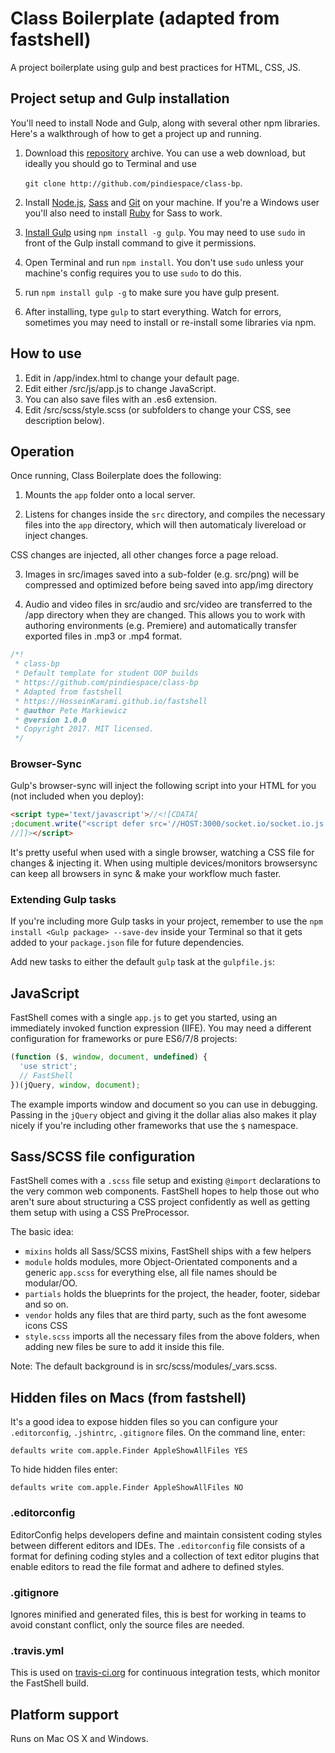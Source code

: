 # Class Boilerplate (adapted from fastshell)

A project boilerplate using gulp and best practices for HTML, CSS, JS.

## Project setup and Gulp installation
You'll need to install Node and Gulp, along with several other npm libraries. Here's a walkthrough of 
how to get a project up and running.

1. Download this [repository](http://github.com/pindiespace/class-bp) archive. You can use a web download, but ideally you should go to Terminal and use 

   `git clone http://github.com/pindiespace/class-bp`.

2. Install [Node.js](http://nodejs.org/download), [Sass](http://sass-lang.com/tutorial.html) and [Git](http://git-scm.com) on your machine. If you're a Windows user you'll also need to install [Ruby](http://rubyinstaller.org/downloads) for Sass to work.

3. [Install Gulp](http://Gulpjs.com/) using `npm install -g gulp`. You may need to use `sudo` in front of the Gulp install command to give it permissions.

4. Open Terminal and run `npm install`. You don't use `sudo` unless your machine's config requires you to use `sudo` to do this.

5. run `npm install gulp -g` to make sure you have gulp present.

6. After installing, type `gulp` to start everything. Watch for errors, sometimes you may need to install or re-install some libraries via npm.

## How to use
1. Edit in /app/index.html to change your default page.
2. Edit either /src/js/app.js to change JavaScript.
3. You can also save files with an .es6 extension.
3. Edit /src/scss/style.scss (or subfolders to change your CSS, see description below).

## Operation
Once running, Class Boilerplate does the following:

1. Mounts the `app` folder onto a local server.

2. Listens for changes inside the `src` directory, and compiles the necessary files into the `app` directory, which will then automaticaly livereload or inject changes. 

CSS changes are injected, all other changes force a page reload.

3. Images in src/images saved into a sub-folder (e.g. src/png) will be compressed and optimized before being saved into app/img directory

4. Audio and video files in src/audio and src/video are transferred to the /app directory when they are changed. This allows you to work with authoring environments (e.g. Premiere) and automatically transfer exported files in .mp3 or .mp4 format.

````js
/*!
 * class-bp
 * Default template for student OOP builds
 * https://github.com/pindiespace/class-bp
 * Adapted from fastshell
 * https://HosseinKarami.github.io/fastshell
 * @author Pete Markiewicz
 * @version 1.0.0
 * Copyright 2017. MIT licensed.
 */
````

### Browser-Sync
Gulp's browser-sync will inject the following script into your HTML for you (not included when you deploy):

````html
<script type='text/javascript'>//<![CDATA[
;document.write("<script defer src='//HOST:3000/socket.io/socket.io.js'><\/script><script defer src='//HOST:3001/client/browser-sync-client.0.9.1.js'><\/script>".replace(/HOST/g, location.hostname));
//]]></script>
````

It's pretty useful when used with a single browser, watching a CSS file for changes & injecting it. When using multiple devices/monitors browsersync can keep all browsers in sync & make your workflow much faster.

### Extending Gulp tasks
If you're including more Gulp tasks in your project, remember to use the `npm install <Gulp package> --save-dev` inside your Terminal so that it gets added to your `package.json` file for future dependencies.

Add new tasks to either the default `gulp` task at the `gulpfile.js`:

## JavaScript
FastShell comes with a single `app.js` to get you started, using an immediately invoked function expression (IIFE). You may need a different configuration for frameworks or pure ES6/7/8 projects:

````js
(function ($, window, document, undefined) {
  'use strict';
  // FastShell
})(jQuery, window, document);
````

The example imports window and document so you can use in debugging. Passing in the `jQuery` object and giving it the dollar alias also makes it play nicely if you're including other frameworks that use the `$` namespace.

## Sass/SCSS file configuration
FastShell comes with a `.scss` file setup and existing `@import` declarations to the very common web components. FastShell hopes to help those out who aren't sure about structuring a CSS project confidently as well as getting them setup with using a CSS PreProcessor. 

The basic idea:

* `mixins` holds all Sass/SCSS mixins, FastShell ships with a few helpers
* `module` holds modules, more Object-Orientated components and a generic `app.scss` for everything else, all file names should be modular/OO.
* `partials` holds the blueprints for the project, the header, footer, sidebar and so on.
* `vendor` holds any files that are third party, such as the font awesome icons CSS
* `style.scss` imports all the necessary files from the above folders, when adding new files be sure to add it inside this file.

Note: The default background is in src/scss/modules/_vars.scss.

## Hidden files on Macs (from fastshell)

It's a good idea to expose hidden files so you can configure your `.editorconfig`, `.jshintrc`, `.gitignore` files. On the command line, enter:

````
defaults write com.apple.Finder AppleShowAllFiles YES
````

To hide hidden files enter:

````
defaults write com.apple.Finder AppleShowAllFiles NO
````

### .editorconfig
EditorConfig helps developers define and maintain consistent coding styles between different editors and IDEs. The `.editorconfig` file consists of a format for defining coding styles and a collection of text editor plugins that enable editors to read the file format and adhere to defined styles.

### .gitignore
Ignores minified and generated files, this is best for working in teams to avoid constant conflict, only the source files are needed.

### .travis.yml
This is used on [travis-ci.org](http://travis-ci.org) for continuous integration tests, which monitor the FastShell build.

## Platform support

Runs on Mac OS X and Windows.
